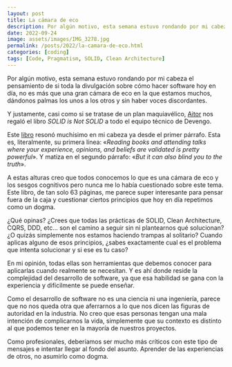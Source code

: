 ```yaml
---
layout: post
title: La cámara de eco
description: Por algún motivo, esta semana estuvo rondando por mi cabeza el pensamiento de si toda la divulgación sobre cómo hacer software hoy en día, no es más que una gran cámara de eco en la que estamos muchos, dándonos palmas los unos a otros y sin haber voces discordantes.
date: 2022-09-24
image: assets/images/IMG_3278.jpg
permalink: /posts/2022/la-camara-de-eco.html
categories: [coding]
tags: [Code, Pragmatism, SOLID, Clean Architecture]
---
```

Por algún motivo, esta semana estuvo rondando por mi cabeza el pensamiento de si toda la divulgación sobre cómo hacer software hoy en día, no es más que una gran cámara de eco en la que estamos muchos, dándonos palmas los unos a los otros y sin haber voces discordantes. 

Y justamente, casi como si se tratase de un plan maquiavélico, [Aitor](https://twitter.com/_aitor) nos regaló el libro _SOLID is Not SOLID_ a todo el equipo técnico de Devengo.

Este [libro](https://solid-is-not-solid.com/) resonó muchísimo en mi cabeza ya desde el primer párrafo. Esta es, literalmente, su primera línea: «_Reading books and attending talks where your experience, opinions, and beliefs are validated is pretty powerful_». Y matiza en el segundo párrafo: «_But it can also blind you to the truth_».

A estas alturas creo que todos conocemos lo que es una cámara de eco y los sesgos cognitivos pero nunca me lo había cuestionado sobre este tema. Este libro, de tan solo 63 páginas, me parece super interesante para pensar fuera de la caja y cuestionar ciertos principios que hoy en día repetimos como un dogma.

¿Qué opinas? ¿Crees que todas las prácticas de SOLID, Clean Architecture, CQRS, DDD, etc... son el camino a seguir sin ni plantearnos qué solucionan? ¿O quizás simplemente nos estamos haciendo trampas al solitario? Cuando aplicas alguno de esos principios, ¿sabes exactamente cual es el problema que intenta solucionar y si ese es tu caso?

En mi opinión, todas ellas son herramientas que debemos conocer para aplicarlas cuando realmente se necesitan. Y es ahí donde reside la complejidad del desarrollo de software, ya que esa habilidad se gana con la experiencia y difícilmente se puede enseñar.

Como el desarrollo de software no es una ciencia ni una ingeniería, parece que no nos queda otra que aferrarnos a lo que nos dicen las figuras de autoridad en la industria. No creo que esas personas tengan una mala intención de complicarnos la vida, simplemente que su contexto es distinto al que podemos tener en la mayoría de nuestros proyectos.

Como profesionales, deberíamos ser mucho más críticos con este tipo de mensajes e intentar llegar al fondo del asunto. Aprender de las experiencias de otros, no asumirlo como dogma.
